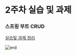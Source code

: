 # 2주차 실습 및 과제
### 스프링 부트 CRUD
[실습및 과제 정리](https://seemly-fuchsia-ae4.notion.site/2-101dbf7eb0078045ab0ed64d0111e7d0?pvs=25)

![erd](SeungChanLee/week2/week2_erd.png)